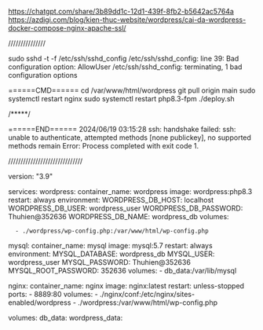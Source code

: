 https://chatgpt.com/share/3b89dd1c-12d1-439f-8fb2-b5642ac5764a
https://azdigi.com/blog/kien-thuc-website/wordpress/cai-da-wordpress-docker-compose-nginx-apache-ssl/

///////////////

 sudo sshd -t -f /etc/ssh/sshd_config
/etc/ssh/sshd_config: line 39: Bad configuration option: AllowUser
/etc/ssh/sshd_config: terminating, 1 bad configuration options



======CMD======
cd /var/www/html/wordpress
git pull origin main
sudo systemctl restart nginx
sudo systemctl restart php8.3-fpm
./deploy.sh

/*****/



======END======
2024/06/19 03:15:28 ssh: handshake failed: ssh: unable to authenticate, attempted methods [none publickey], no supported methods remain
Error: Process completed with exit code 1.



//////////////////////////////

version: "3.9"

services:
  wordpress:
    container_name: wordpress
    image: wordpress:php8.3
    restart: always
    environment:
      WORDPRESS_DB_HOST: localhost
      WORDPRESS_DB_USER: wordpress_user
      WORDPRESS_DB_PASSWORD: Thuhien@352636
      WORDPRESS_DB_NAME: wordpress_db
    volumes:

      - ./wordpress/wp-config.php:/var/www/html/wp-config.php


  mysql:
    container_name: mysql
    image: mysql:5.7
    restart: always
    environment:
      MYSQL_DATABASE: wordpress_db
      MYSQL_USER: wordpress_user
      MYSQL_PASSWORD: Thuhien@352636
      MYSQL_ROOT_PASSWORD: 352636
    volumes:
      - db_data:/var/lib/mysql

  nginx:
    container_name: nginx
    image: nginx:latest
    restart: unless-stopped
    ports:
      - 8889:80
    volumes:
      - ./nginx/conf:/etc/nginx/sites-enabled/wordpress
      - ./wordpress:/var/www/html/wp-config.php


volumes:
  db_data:
  wordpress_data:
